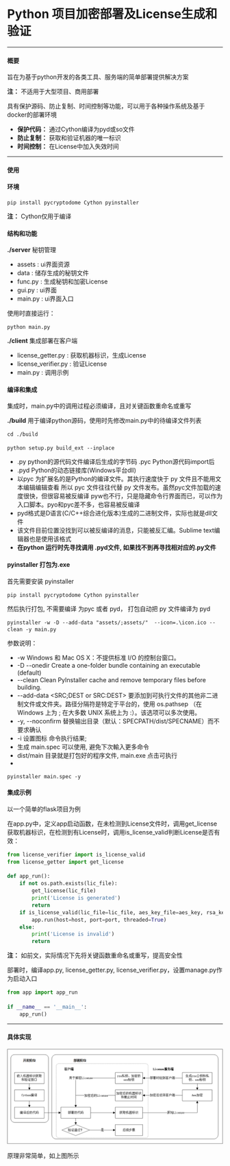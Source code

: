 # Python 项目加密部署及License生成和验证

---
#### 概要

旨在为基于python开发的各类工具、服务端的简单部署提供解决方案

**注：** 不适用于大型项目、商用部署

具有保护源码、防止复制、时间控制等功能，可以用于各种操作系统及基于docker的部署环境

- **保护代码：** 通过Cython编译为pyd或so文件
- **防止复制：** 获取和验证机器的唯一标识
- **时间控制：** 在License中加入失效时间

---
#### 使用

#### 环境

```shell
pip install pycryptodome Cython pyinstaller
```
**注：** Cython仅用于编译

#### 结构和功能

**./server** 秘钥管理
- assets : ui界面资源
- data : 储存生成的秘钥文件
- func.py : 生成秘钥和加密License
- gui.py : ui界面
- main.py : ui界面入口

使用时直接运行：
```shell
python main.py
```

**./client** 集成部署在客户端
- license_getter.py : 获取机器标识，生成License
- license_verifier.py : 验证License
- main.py : 调用示例

#### 编译和集成
集成时，main.py中的调用过程必须编译，且对关键函数重命名或重写

**./build** 用于编译python源码，使用时先修改main.py中的待编译文件列表
```shell
cd ./build

python setup.py build_ext --inplace
```

- .py python的源代码文件编译后生成的字节码 .pyc Python源代码import后
- .pyd Python的动态链接库(Windows平台dll)
- 以pyc 为扩展名的是Python的编译文件。其执行速度快于 py 文件且不能用文本编辑编辑查看
所以 pyc 文件往往代替 py 文件发布。虽然pyc文件加载的速度很快，但很容易被反编译
pyw也不行，只是隐藏命令行界面而已，可以作为入口脚本。pyo和pyc差不多，也容易被反编译
- pyd格式是D语言(C/C++综合进化版本)生成的二进制文件，实际也就是dll文件
- 该文件目前位置没找到可以被反编译的消息，只能被反汇编。Sublime text编辑器也是使用该格式
- **在python 运行时先寻找调用 .pyd文件, 如果找不到再寻找相对应的.py文件**

#### pyinstaller 打包为.exe 
首先需要安装 pyinstaller
```shell
pip install pycryptodome Cython pyinstaller
```
然后执行打包,
不需要编译 为pyc 或者 pyd， 打包自动把  py 文件编译为 pyd
```shell
pyinstaller -w -D --add-data "assets/;assets/"  --icon=.\icon.ico --clean -y main.py
```
参数说明：
- -w  Windows 和 Mac OS X：不提供标准 I/O 的控制台窗口。
- -D --onedir  Create a one-folder bundle containing an executable (default) 
- --clean Clean PyInstaller cache and remove temporary files before building.
- --add-data <SRC;DEST or SRC:DEST>    要添加到可执行文件的其他非二进制文件或文件夹。路径分隔符是特定于平台的，使用 os.pathsep （在 Windows 上为 ; 在大多数 UNIX 系统上为 :）。该选项可以多次使用。
- -y, --noconfirm    替换输出目录（默认：SPECPATH/dist/SPECNAME）而不要求确认
- -i 设置图标
命令执行结果;
- 生成 main.spec 可以使用, 避免下次輸入更多命令
- dist/main 目录就是打包好的程序文件, main.exe 点击可执行
- 
```shell
pyinstaller main.spec -y
```


#### 集成示例

以一个简单的flask项目为例

在app.py中，定义app启动函数，在未检测到License文件时，调用get_license获取机器标识，在检测到有License时，调用is_license_valid判断License是否有效：

```python
from license_verifier import is_license_valid
from license_getter import get_license

def app_run():
    if not os.path.exists(lic_file):
        get_license(lic_file)
        print('License is generated')
        return
    if is_license_valid(lic_file=lic_file, aes_key_file=aes_key, rsa_key_file=rsa_key):
        app.run(host=host, port=port, threaded=True)
    else:
        print('License is invalid')
        return
```
**注：** 如前文，实际情况下先将关键函数重命名或重写，提高安全性

部署时，编译app.py, license_getter.py, license_verifier.py，设置manage.py作为启动入口

```python
from app import app_run

if __name__ == '__main__':
    app_run()
```

---
#### 具体实现
![Alt](images/frame.png)

原理非常简单，如上图所示


